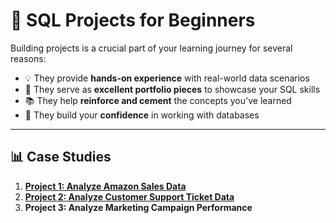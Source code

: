 # 🧠 SQL Projects for Beginners

Building projects is a crucial part of your learning journey for several reasons:

- 💡 They provide **hands-on experience** with real-world data scenarios  
- 🧱 They serve as **excellent portfolio pieces** to showcase your SQL skills  
- 📚 They help **reinforce and cement** the concepts you've learned  
- 🚀 They build your **confidence** in working with databases  

---

## 📊 Case Studies

1. [**Project 1: Analyze Amazon Sales Data**](./Project%201%20Analyze%20Amazon%20Sales%20Data)  
2. [**Project 2: Analyze Customer Support Ticket Data**](./Project%202%20Analyze%20Customer%20Support%20Ticket%20Data) 
3. **Project 3: Analyze Marketing Campaign Performance**
